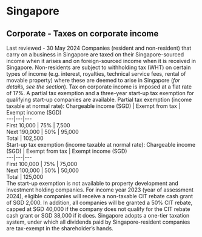 # Singapore
## Corporate - Taxes on corporate income
Last reviewed - 30 May 2024
Companies (resident and non-resident) that carry on a business in Singapore are taxed on their Singapore-sourced income when it arises and on foreign-sourced income when it is received in Singapore. Non-residents are subject to withholding tax (WHT) on certain types of income (e.g. interest, royalties, technical service fees, rental of movable property) where these are deemed to arise in Singapore (_for details, see the section_).
Tax on corporate income is imposed at a flat rate of 17%.
A partial tax exemption and a three-year start-up tax exemption for qualifying start-up companies are available.
Partial tax exemption (income taxable at normal rate):
Chargeable income (SGD) | Exempt from tax | Exempt income (SGD)  
---|---|---  
First 10,000 | 75% | 7,500  
Next 190,000 | 50% | 95,000  
Total | 102,500  
Start-up tax exemption (income taxable at normal rate):
Chargeable income (SGD) | Exempt from tax | Exempt income (SGD)  
---|---|---  
First 100,000 | 75% | 75,000  
Next 100,000 | 50% | 50,000  
Total | 125,000  
The start-up exemption is not available to property development and investment holding companies.
For income year 2023 (year of assessment 2024), eligible companies will receive a non-taxable CIT rebate cash grant of SGD 2,000. In addition, all companies will be granted a 50% CIT rebate, capped at SGD 40,000 if the company does not qualify for the CIT rebate cash grant or SGD 38,000 if it does.
Singapore adopts a one-tier taxation system, under which all dividends paid by Singapore-resident companies are tax-exempt in the shareholder’s hands.
